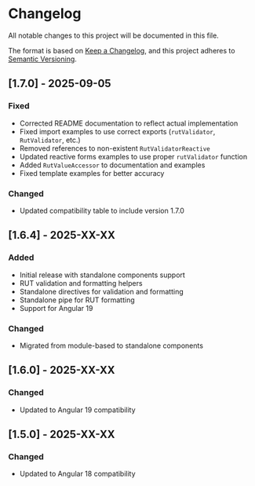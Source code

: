 # Changelog

All notable changes to this project will be documented in this file.

The format is based on [Keep a Changelog](https://keepachangelog.com/en/1.0.0/),
and this project adheres to [Semantic Versioning](https://semver.org/spec/v2.0.0.html).

## [1.7.0] - 2025-09-05

### Fixed
- Corrected README documentation to reflect actual implementation
- Fixed import examples to use correct exports (`rutValidator`, `RutValidator`, etc.)
- Removed references to non-existent `RutValidatorReactive`
- Updated reactive forms examples to use proper `rutValidator` function
- Added `RutValueAccessor` to documentation and examples
- Fixed template examples for better accuracy

### Changed
- Updated compatibility table to include version 1.7.0

## [1.6.4] - 2025-XX-XX

### Added
- Initial release with standalone components support
- RUT validation and formatting helpers
- Standalone directives for validation and formatting
- Standalone pipe for RUT formatting
- Support for Angular 19

### Changed
- Migrated from module-based to standalone components

## [1.6.0] - 2025-XX-XX

### Changed
- Updated to Angular 19 compatibility

## [1.5.0] - 2025-XX-XX

### Changed
- Updated to Angular 18 compatibility
